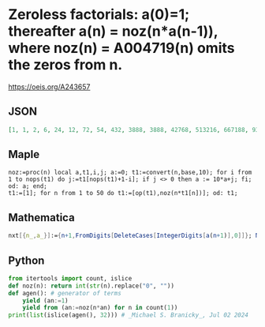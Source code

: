 # Zeroless factorials: a\(0\)\=1; thereafter a\(n\) \= noz\(n\*a\(n\-1\)\), where noz\(n\) \= A004719\(n\) omits the zeros from n\.
https://oeis.org/A243657
## JSON
```JSON
[1, 1, 2, 6, 24, 12, 72, 54, 432, 3888, 3888, 42768, 513216, 667188, 934632, 141948, 2271168, 3869856, 6965748, 132349212, 264698424, 555866694, 1222967268, 28128247164, 67577931936, 16894482984, 439256557584, 1185992754768, 332779713354, 965611687266, 289683561798, 89819415738]
```
## Maple
```Maple
noz:=proc(n) local a,t1,i,j; a:=0; t1:=convert(n,base,10); for i from 1 to nops(t1) do j:=t1[nops(t1)+1-i]; if j <> 0 then a := 10*a+j; fi; od: a; end;
t1:=[1]; for n from 1 to 50 do t1:=[op(t1),noz(n*t1[n])]; od: t1;
```
## Mathematica
```Mathematica
nxt[{n_,a_}]:={n+1,FromDigits[DeleteCases[IntegerDigits[a(n+1)],0]]}; NestList[nxt,{0,1},40][[;;,2]] (* _Harvey P. Dale_, Feb 13 2024 *)
```
## Python
```Python
from itertools import count, islice
def noz(n): return int(str(n).replace("0", ""))
def agen(): # generator of terms
    yield (an:=1)
    yield from (an:=noz(n*an) for n in count(1))
print(list(islice(agen(), 32))) # _Michael S. Branicky_, Jul 02 2024
```
